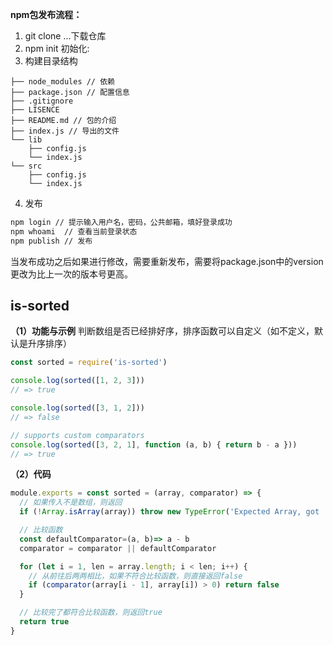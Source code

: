 **npm包发布流程：**

1. git clone ...下载仓库
2. npm init 初始化:
3. 构建目录结构

```
├── node_modules // 依赖
├── package.json // 配置信息
├── .gitignore
├── LISENCE
├── README.md // 包的介绍
├── index.js // 导出的文件
└── lib
    ├── config.js
    └── index.js
└── src
    ├── config.js
    └── index.js
```

4. 发布

```sh
npm login // 提示输入用户名，密码，公共邮箱，填好登录成功
npm whoami  // 查看当前登录状态 
npm publish // 发布
```

当发布成功之后如果进行修改，需要重新发布，需要将package.json中的version更改为比上一次的版本号更高。

## is-sorted
**（1）功能与示例**
判断数组是否已经排好序，排序函数可以自定义（如不定义，默认是升序排序）

```js
const sorted = require('is-sorted')

console.log(sorted([1, 2, 3]))
// => true

console.log(sorted([3, 1, 2]))
// => false

// supports custom comparators
console.log(sorted([3, 2, 1], function (a, b) { return b - a }))
// => true
```

**（2）代码**

```js
module.exports = const sorted = (array, comparator) => {
  // 如果传入不是数组，则返回
  if (!Array.isArray(array)) throw new TypeError('Expected Array, got ' + (typeof array))

  // 比较函数
  const defaultComparator=(a, b)=> a - b
  comparator = comparator || defaultComparator

  for (let i = 1, len = array.length; i < len; i++) {
    // 从前往后两两相比，如果不符合比较函数，则直接返回false
    if (comparator(array[i - 1], array[i]) > 0) return false
  }

  // 比较完了都符合比较函数，则返回true
  return true
}
```


